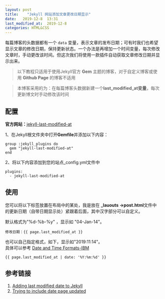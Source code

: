 ```yaml
---
layout: post
title:    "Jekyll 网站添加文章更改日期显示"
date:   2019-12-8  13:31 
last_modified_at:  2019-12-8
categories: HTML&CSS
---
```


每篇博客的头数据都有一个 `data` 变量，表示文章的发布日期；可有时我们也希望显示文章的修改日期，保持更新状态。一个办法是再增加一个时间变量，每次修改文章时，手动更改该时间。但这次我们将使用一款插件自动获取文章修改日期并显示出来。

<!--more-->

>以下教程只适用于使用Jekyll官方 **Gem** 主题的博客，对于自定义博客或使用 **Github Page** 的博客不适用

>本博客采用的为：在每篇博客头数据新建一个**last_modified_at变量**，每次更新博文时手动修改该时间

## 配置

**官方网站：**[jekyll-last-modified-at](https://github.com/gjtorikian/jekyll-last-modified-at)

1、在Jekyll根文件夹中打开**Gemfile**并添加以下内容：

```
group :jekyll_plugins do
  gem "jekyll-last-modified-at"
end
```

2、将以下内容添加到您的站点_config.yml文件中

```
plugins:
  - jekyll-last-modified-at
```

## 使用

您可以将以下标签放置在布局中的某处，我是放在 **\_lauouts ->post.html**文件中的更新日期（自带日期显示处）紧跟着后面，其中汉字部分可以自定义。

默认格式为"%d-%b-%y" ，显示如 "04-Jan-14"。

```
修改日期：{{ page.last_modified_at }}   
```
也可以自己指定格式，如下，显示如"2019:11:14"。  
具体可以参考 [Date and Time Formats-IBM](https://www.ibm.com/support/knowledgecenter/en/SSEPCD_10.1.0/com.ibm.ondemand.mp.doc/arsa0257.htm)

```
{{ page.last_modified_at | date: '%Y:%m:%d' }}
```


## 参考链接

1. [Adding last modified date to Jekyll](https://tomkadwill.com/adding-last-modified-date-to-jekyll)
2. [Trying to include date page updated](https://talk.jekyllrb.com/t/trying-to-include-date-page-updated/1290)